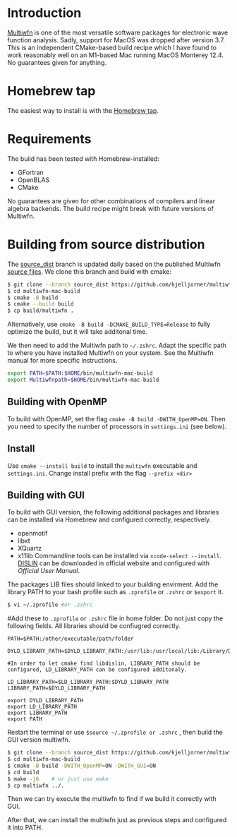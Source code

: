 # Introduction

[Multiwfn](http://sobereva.com/multiwfn/) is one of the most versatile software packages for electronic wave function analysis. Sadly, support for MacOS was dropped after version 3.7. This is an independent CMake-based build recipe which I have found to work reasonably well on an M1-based Mac running MacOS Monterey 12.4. No guarantees given for anything.

# Homebrew tap

The easiest way to install is with the [Homebrew tap](https://github.com/kjelljorner/homebrew-multiwfn).

# Requirements

The build has been tested with Homebrew-installed:
- GFortran 
- OpenBLAS
- CMake

No guarantees are given for other combinations of compilers and linear algebra backends. The build recipe might break with future versions of Multiwfn.

# Building from source distribution

The [source_dist](https://github.com/kjelljorner/multiwfn-mac-build/tree/source_dist) branch is updated daily based on the published Multiwfn [source files](http://sobereva.com/multiwfn/download.html). We clone this branch and build with cmake:

```zsh
$ git clone --branch source_dist https://github.com/kjelljorner/multiwfn-mac-build.git
$ cd multiwfn-mac-build
$ cmake -B build
$ cmake --build build
$ cp build/multiwfn .
```

Alternatively, use `cmake -B build -DCMAKE_BUILD_TYPE=Release` to fully optimize the build, but it will take additonal time.

We then need to add the Multiwfn path to `~/.zshrc`. Adapt the specific path to where you have installed Multiwfn on your system. See the Multiwfn manual for more specific instructions.

```zsh
export PATH=$PATH:$HOME/bin/multiwfn-mac-build
export Multiwfnpath=$HOME/bin/multiwfn-mac-build
```

## Building with OpenMP

To build with OpenMP, set the flag `cmake -B build -DWITH_OpenMP=ON`. Then you need to specify the number of processors in `settings.ini` (see below).

## Install

Use `cmake --install build` to install the `multiwfn` executable and `settings.ini`. Change install prefix with the flag `--prefix <dir>`

## Building with GUI

To build with GUI version, the following additional packages and libraries can be installed via Homebrew and configured correctly, respectively. 
- openmotif
- libxt
- XQuartz
- x11lib
Commandline tools can be installed via `xcode-select --install`.
[DISLIN](https://www.dislin.de) can be downloaded in official website and configured with _Official User Manual_. 

The packages LIB files should linked to your building envirment. Add the library PATH to your bash profile such as `.zprofile` or `.zshrc` or `$export` it.

```zsh
$ vi ~/.zprofile #or .zshrc
```

#Add these to `.zprofile` or `.zshrc` file in home folder. Do not just copy the following fields. All libraries should be confiugred correctly.

```
PATH=$PATH:/other/executable/path/folder

DYLD_LIBRARY_PATH=$DYLD_LIBRARY_PATH:/usr/lib:/usr/local/lib:/Library/Developer/CommandLineTools/SDKs/MacOSX.sdk/usr/lib:/your/path/to/libxt/1.2.1/lib:/your/path/to/dislin/lib:/your/path/to/openmotif/lib

#In order to let cmake find libdislin, LIBRARY_PATH should be configured, LD_LIBRARY_PATH can be configured additonaly.

LD_LIBRARY_PATH=$LD_LIBRARY_PATH:$DYLD_LIBRARY_PATH
LIBRARY_PATH=$DYLD_LIBRARY_PATH

export DYLD_LIBRARY_PATH
export LD_LIBRARY_PATH
export LIBRARY_PATH
export PATH

```
Restart the terminal or use `$source ~/.zprofile or .zshrc` , then build the GUI version multiwfn.

```zsh
$ git clone --branch source_dist https://github.com/kjelljorner/multiwfn-mac-build.git
$ cd multiwfn-mac-build
$ cmake -B build -DWITH_OpenMP=ON -DWITH_GUI=ON
$ cd build
$ make -j6    # or just use make
$ cp multiwfn ../.
```
Then we can try execute the multiwfn to find if we build it correctly with GUI.

After that, we can install the multiwfn just as previous steps and configured it into PATH.
